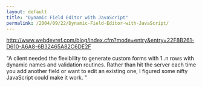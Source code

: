 ```yaml
---
layout: default
title: "Dynamic Field Editor with JavaScript"
permalink: /2004/09/22/Dynamic-Field-Editor-with-JavaScript/
---
```


<P><A class="" href="http://www.webdevref.com/blog/index.cfm?mode=entry&amp;entry=22F8B261-D610-A6A8-6B32465A82C6DE2F" target=_blank>http://www.webdevref.com/blog/index.cfm?mode=entry&amp;entry=22F8B261-D610-A6A8-6B32465A82C6DE2F</A></P>
<P>"A client needed the flexibility to generate custom forms with 1..n rows with dynamic names and validation routines. Rather than hit the server each time you add another field or want to edit an existing one, I figured some nifty JavaScript could make it work. "</P>